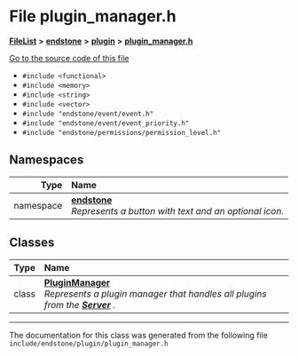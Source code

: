 

# File plugin\_manager.h



[**FileList**](files.md) **>** [**endstone**](dir_6cf277b678674f97c7a2b6b3b2447b33.md) **>** [**plugin**](dir_53ee43673b2467e53c4cb8c30a2e7d89.md) **>** [**plugin\_manager.h**](plugin__manager_8h.md)

[Go to the source code of this file](plugin__manager_8h_source.md)



* `#include <functional>`
* `#include <memory>`
* `#include <string>`
* `#include <vector>`
* `#include "endstone/event/event.h"`
* `#include "endstone/event/event_priority.h"`
* `#include "endstone/permissions/permission_level.h"`













## Namespaces

| Type | Name |
| ---: | :--- |
| namespace | [**endstone**](namespaceendstone.md) <br>_Represents a button with text and an optional icon._  |


## Classes

| Type | Name |
| ---: | :--- |
| class | [**PluginManager**](classendstone_1_1PluginManager.md) <br>_Represents a plugin manager that handles all plugins from the_ [_**Server**_](classendstone_1_1Server.md) _._ |



















































------------------------------
The documentation for this class was generated from the following file `include/endstone/plugin/plugin_manager.h`

